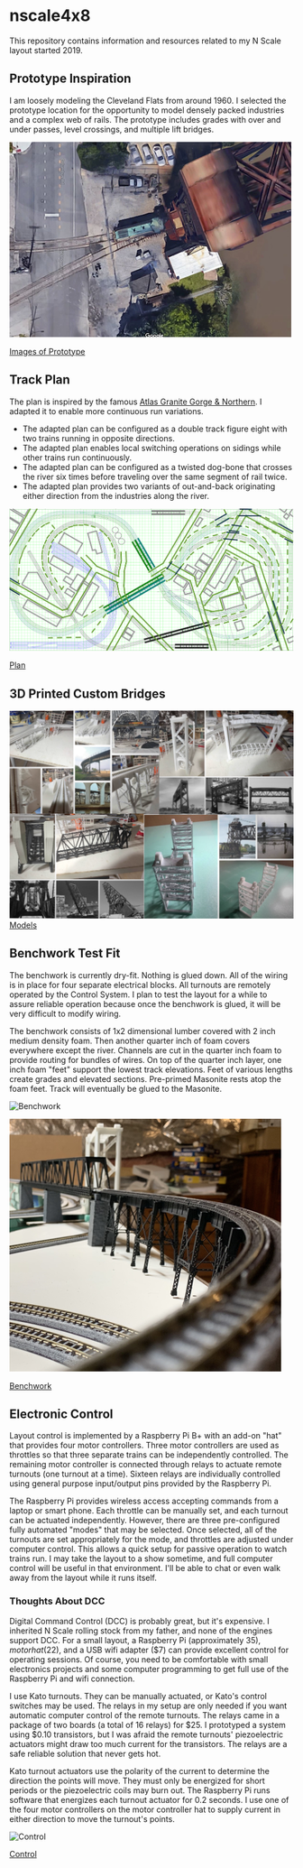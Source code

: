 # nscale4x8
This repository contains information and resources related to my N Scale layout started 2019.

## Prototype Inspiration

I am loosely modeling the Cleveland Flats from around 1960. I selected the prototype location for the opportunity to model densely packed industries and a complex web of rails. The prototype includes grades with over and under passes, level crossings, and multiple lift bridges.

![Turnout at Lift Bridge](prototypeInspiration/turnoutAtLiftBridge.png)

[Images of Prototype](prototypeInspiration/Prototypes.md)

## Track Plan

The plan is inspired by the famous [Atlas Granite Gorge & Northern](https://www.modeltrainforum.com/picture.php?albumid=241&pictureid=2492). I adapted it to enable more continuous run variations. 

- The adapted plan can be configured as a double track figure eight with two trains running in opposite directions.
- The adapted plan enables local switching operations on sidings while other trains run continuously.
- The adapted plan can be configured as a twisted dog-bone that crosses the river six times before traveling over the same segment of rail twice.
- The adapted plan provides two variants of out-and-back originating either direction from the industries along the river.
  
![Plan](plan/rev8s.png)

[Plan](plan/Rev8Blocks.pdf)

## 3D Printed Custom Bridges

![Models and Prototype Inspirations](printedModels/Custom3DPrintedModels.png)
[Models](printedModels/Custom3DPrintedBridges.md)

## Benchwork Test Fit

The benchwork is currently dry-fit. Nothing is glued down. All of the wiring is in place for four separate electrical blocks. All turnouts are remotely operated by the Control System. I plan to test the layout for a while to assure reliable operation because once the benchwork is glued, it will be very difficult to modify wiring.

The benchwork consists of 1x2 dimensional lumber covered with 2 inch medium density foam. Then another quarter inch of foam covers everywhere except the river. Channels are cut in the quarter inch foam to provide routing for bundles of wires. On top of the quarter inch layer, one inch foam "feet" support the lowest track elevations. Feet of various lengths create grades and elevated sections. Pre-primed Masonite rests atop the foam feet. Track will eventually be glued to the Masonite.

![Benchwork](benchwork/IMG_0104.png)

![Benchwork](benchwork/IMG_0110.png)

[Benchwork](benchwork/benchwork.md)

## Electronic Control

Layout control is implemented by a Raspberry Pi B+ with an add-on "hat" that provides four motor controllers. Three motor controllers are used as throttles so that three separate trains can be independently controlled. The remaining motor controller is connected through relays to actuate remote turnouts (one turnout at a time). Sixteen relays are individually controlled using general purpose input/output pins provided by the Raspberry Pi.

The Raspberry Pi provides wireless access accepting commands from a laptop or smart phone. Each throttle can be manually set, and each turnout can be actuated independently. However, there are three pre-configured fully automated "modes" that may be selected. Once selected, all of the turnouts are set appropriately for the mode, and throttles are adjusted under computer control. This allows a quick setup for passive operation to watch trains run. I may take the layout to a show sometime, and full computer control will be useful in that environment. I'll be able to chat or even walk away from the layout while it runs itself.

### Thoughts About DCC

Digital Command Control (DCC) is probably great, but it's expensive. I inherited N Scale rolling stock from my father, and none of the engines support DCC. For a small layout, a Raspberry Pi (approximately $35), motor hat ($22), and a USB wifi adapter ($7) can provide excellent control for operating sessions. Of course, you need to be comfortable with small electronics projects and some computer programming to get full use of the Raspberry Pi and wifi connection.

I use Kato turnouts. They can be manually actuated, or Kato's control switches may be used. The relays in my setup are only needed if you want automatic computer control of the remote turnouts. The relays came in a package of two boards (a total of 16 relays) for $25. I prototyped a system using $0.10 transistors, but I was afraid the remote turnouts' piezoelectric actuators might draw too much current for the transistors. The relays are a safe reliable solution that never gets hot.

Kato turnout actuators use the polarity of the current to determine the direction the points will move. They must only be energized for short periods or the piezoelectric coils may burn out. The Raspberry Pi runs software that energizes each turnout actuator for 0.2 seconds. I use one of the four motor controllers on the motor controller hat to supply current in either direction to move the turnout's points. 

![Control](controls/IMG_0125.png)

[Control](controls/Control.md)
